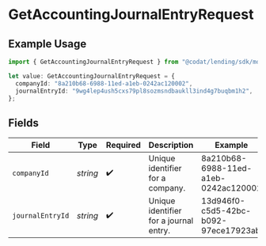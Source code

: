 # GetAccountingJournalEntryRequest

## Example Usage

```typescript
import { GetAccountingJournalEntryRequest } from "@codat/lending/sdk/models/operations";

let value: GetAccountingJournalEntryRequest = {
  companyId: "8a210b68-6988-11ed-a1eb-0242ac120002",
  journalEntryId: "9wg4lep4ush5cxs79pl8sozmsndbaukll3ind4g7buqbm1h2",
};
```

## Fields

| Field                                  | Type                                   | Required                               | Description                            | Example                                |
| -------------------------------------- | -------------------------------------- | -------------------------------------- | -------------------------------------- | -------------------------------------- |
| `companyId`                            | *string*                               | :heavy_check_mark:                     | Unique identifier for a company.       | 8a210b68-6988-11ed-a1eb-0242ac120002   |
| `journalEntryId`                       | *string*                               | :heavy_check_mark:                     | Unique identifier for a journal entry. | 13d946f0-c5d5-42bc-b092-97ece17923ab   |